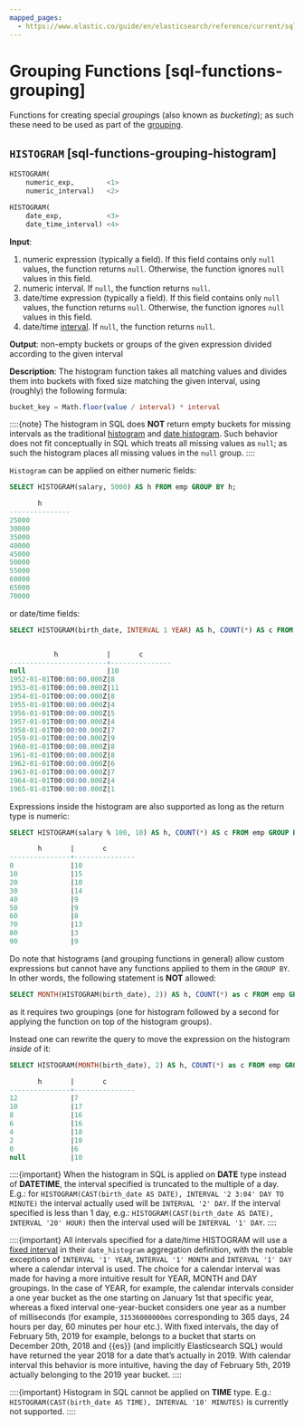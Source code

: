 ```yaml
---
mapped_pages:
  - https://www.elastic.co/guide/en/elasticsearch/reference/current/sql-functions-grouping.html
---
```


# Grouping Functions [sql-functions-grouping]

Functions for creating special *grouping*s (also known as *bucketing*); as such these need to be used as part of the [grouping](/reference/query-languages/sql/sql-syntax-select.md#sql-syntax-group-by).

## `HISTOGRAM` [sql-functions-grouping-histogram]

```sql
HISTOGRAM(
    numeric_exp,        <1>
    numeric_interval)   <2>

HISTOGRAM(
    date_exp,           <3>
    date_time_interval) <4>
```

**Input**:

1. numeric expression (typically a field). If this field contains only `null` values, the function returns `null`. Otherwise, the function ignores `null` values in this field.
2. numeric interval. If `null`, the function returns `null`.
3. date/time expression (typically a field). If this field contains only `null` values, the function returns `null`. Otherwise, the function ignores `null` values in this field.
4. date/time [interval](/reference/query-languages/sql/sql-functions-datetime.md#sql-functions-datetime-interval). If `null`, the function returns `null`.


**Output**: non-empty buckets or groups of the given expression divided according to the given interval

**Description**: The histogram function takes all matching values and divides them into buckets with fixed size matching the given interval, using (roughly) the following formula:

```sql
bucket_key = Math.floor(value / interval) * interval
```

::::{note}
The histogram in SQL does **NOT** return empty buckets for missing intervals as the traditional [histogram](/reference/data-analysis/aggregations/search-aggregations-bucket-histogram-aggregation.md) and  [date histogram](/reference/data-analysis/aggregations/search-aggregations-bucket-datehistogram-aggregation.md). Such behavior does not fit conceptually in SQL which treats all missing values as `null`; as such the histogram places all missing values in the `null` group.
::::


`Histogram` can be applied on either numeric fields:

```sql
SELECT HISTOGRAM(salary, 5000) AS h FROM emp GROUP BY h;

       h
---------------
25000
30000
35000
40000
45000
50000
55000
60000
65000
70000
```

or date/time fields:

```sql
SELECT HISTOGRAM(birth_date, INTERVAL 1 YEAR) AS h, COUNT(*) AS c FROM emp GROUP BY h;


           h            |       c
------------------------+---------------
null                    |10
1952-01-01T00:00:00.000Z|8
1953-01-01T00:00:00.000Z|11
1954-01-01T00:00:00.000Z|8
1955-01-01T00:00:00.000Z|4
1956-01-01T00:00:00.000Z|5
1957-01-01T00:00:00.000Z|4
1958-01-01T00:00:00.000Z|7
1959-01-01T00:00:00.000Z|9
1960-01-01T00:00:00.000Z|8
1961-01-01T00:00:00.000Z|8
1962-01-01T00:00:00.000Z|6
1963-01-01T00:00:00.000Z|7
1964-01-01T00:00:00.000Z|4
1965-01-01T00:00:00.000Z|1
```

Expressions inside the histogram are also supported as long as the return type is numeric:

```sql
SELECT HISTOGRAM(salary % 100, 10) AS h, COUNT(*) AS c FROM emp GROUP BY h;

       h       |       c
---------------+---------------
0              |10
10             |15
20             |10
30             |14
40             |9
50             |9
60             |8
70             |13
80             |3
90             |9
```

Do note that histograms (and grouping functions in general) allow custom expressions but cannot have any functions applied to them in the `GROUP BY`. In other words, the following statement is **NOT** allowed:

```sql
SELECT MONTH(HISTOGRAM(birth_date), 2)) AS h, COUNT(*) as c FROM emp GROUP BY h ORDER BY h DESC;
```

as it requires two groupings (one for histogram followed by a second for applying the function on top of the histogram groups).

Instead one can rewrite the query to move the expression on the histogram *inside* of it:

```sql
SELECT HISTOGRAM(MONTH(birth_date), 2) AS h, COUNT(*) as c FROM emp GROUP BY h ORDER BY h DESC;

       h       |       c
---------------+---------------
12             |7
10             |17
8              |16
6              |16
4              |18
2              |10
0              |6
null           |10
```

::::{important}
When the histogram in SQL is applied on **DATE** type instead of **DATETIME**, the interval specified is truncated to the multiple of a day. E.g.: for `HISTOGRAM(CAST(birth_date AS DATE), INTERVAL '2 3:04' DAY TO MINUTE)` the interval actually used will be `INTERVAL '2' DAY`. If the interval specified is less than 1 day, e.g.: `HISTOGRAM(CAST(birth_date AS DATE), INTERVAL '20' HOUR)` then the interval used will be `INTERVAL '1' DAY`.
::::


::::{important}
All intervals specified for a date/time HISTOGRAM will use a [fixed interval](/reference/data-analysis/aggregations/search-aggregations-bucket-datehistogram-aggregation.md) in their `date_histogram` aggregation definition, with the notable exceptions of `INTERVAL '1' YEAR`, `INTERVAL '1' MONTH` and `INTERVAL '1' DAY`  where a calendar interval is used. The choice for a calendar interval was made for having a more intuitive result for YEAR, MONTH and DAY groupings. In the case of YEAR, for example, the calendar intervals consider a one year bucket as the one starting on January 1st that specific year, whereas a fixed interval one-year-bucket considers one year as a number of milliseconds (for example, `31536000000ms` corresponding to 365 days, 24 hours per day, 60 minutes per hour etc.). With fixed intervals, the day of February 5th, 2019 for example, belongs to a bucket that starts on December 20th, 2018 and {{es}} (and implicitly Elasticsearch SQL) would have returned the year 2018 for a date that’s actually in 2019. With calendar interval this behavior is more intuitive, having the day of February 5th, 2019 actually belonging to the 2019 year bucket.
::::


::::{important}
Histogram in SQL cannot be applied on **TIME** type. E.g.: `HISTOGRAM(CAST(birth_date AS TIME), INTERVAL '10' MINUTES)` is currently not supported.
::::
